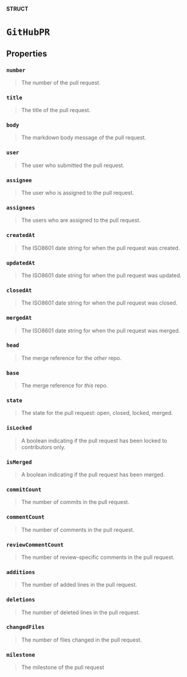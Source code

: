 **STRUCT**

# `GitHubPR`

## Properties
### `number`

> The number of the pull request.

### `title`

> The title of the pull request.

### `body`

> The markdown body message of the pull request.

### `user`

> The user who submitted the pull request.

### `assignee`

> The user who is assigned to the pull request.

### `assignees`

> The users who are assigned to the pull request.

### `createdAt`

> The ISO8601 date string for when the pull request was created.

### `updatedAt`

> The ISO8601 date string for when the pull request was updated.

### `closedAt`

> The ISO8601 date string for when the pull request was closed.

### `mergedAt`

> The ISO8601 date string for when the pull request was merged.

### `head`

> The merge reference for the _other_ repo.

### `base`

> The merge reference for _this_ repo.

### `state`

> The state for the pull request: open, closed, locked, merged.

### `isLocked`

> A boolean indicating if the pull request has been locked to contributors only.

### `isMerged`

> A boolean indicating if the pull request has been merged.

### `commitCount`

> The number of commits in the pull request.

### `commentCount`

> The number of comments in the pull request.

### `reviewCommentCount`

> The number of review-specific comments in the pull request.

### `additions`

> The number of added lines in the pull request.

### `deletions`

> The number of deleted lines in the pull request.

### `changedFiles`

> The number of files changed in the pull request.

### `milestone`

> The milestone of the pull request
